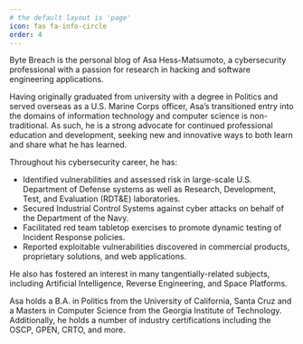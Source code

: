 ```yaml
---
# the default layout is 'page'
icon: fas fa-info-circle
order: 4
---
```


Byte Breach is the personal blog of Asa Hess-Matsumoto, a cybersecurity professional with a passion for research in hacking and software engineering applications.

Having originally graduated from university with a degree in Politics and served overseas as a U.S. Marine Corps officer, Asa’s transitioned entry into the domains of information technology and computer science is non-traditional. As such, he is a strong advocate for continued professional education and development, seeking new and innovative ways to both learn and share what he has learned.

Throughout his cybersecurity career, he has:

* Identified vulnerabilities and assessed risk in large-scale U.S. Department of Defense systems as well as Research, Development, Test, and Evaluation (RDT&E) laboratories.
* Secured Industrial Control Systems against cyber attacks on behalf of the Department of the Navy.
* Facilitated red team tabletop exercises to promote dynamic testing of Incident Response policies.
* Reported exploitable vulnerabilities discovered in commercial products, proprietary solutions, and web applications.

He also has fostered an interest in many tangentially-related subjects, including Artificial Intelligence, Reverse Engineering, and Space Platforms.

Asa holds a B.A. in Politics from the University of California, Santa Cruz and a Masters in Computer Science from the Georgia Institute of Technology. Additionally, he holds a number of industry certifications including the OSCP, GPEN, CRTO, and more.